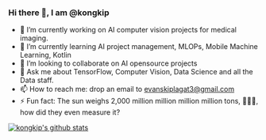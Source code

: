 
<!--
**kongkip/kongkip** is a ✨ _special_ ✨ repository because its `README.md` (this file) appears on your GitHub profile.

Here are some ideas to get you started:
-->

### Hi there 👋, I am @kongkip

- 🔭 I’m currently working on AI computer vision projects for medical imaging.
- 🌱 I’m currently learning AI project management, MLOPs, Mobile Machine Learning, Kotlin
- 👯 I’m looking to collaborate on AI opensource projects
- 💬 Ask me about TensorFlow, Computer Vision, Data Science and all the Data staff.
- 📫 How to reach me: drop an email to evanskiplagat3@gmail.com
- ⚡ Fun fact: The sun weighs 2,000 million million million million tons, 🤣🤣🤣, how did they even measure it?



[![kongkip's github stats](https://github-readme-stats.vercel.app/api?username=kongkip&theme=merko)](https://github-readme-stats.vercel.app/api?username=kongkip&theme=merko)
